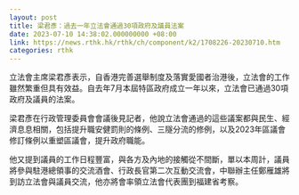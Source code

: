 ```yaml
---
layout: post
title: 梁君彥：過去一年立法會通過30項政府及議員法案
date: 2023-07-10 14:38:02.000000000 +08:00
link: https://news.rthk.hk/rthk/ch/component/k2/1708226-20230710.htm
categories: rthk
---
```


立法會主席梁君彥表示，自香港完善選舉制度及落實愛國者治港後，立法會的工作雖然繁重但具有效益。自去年7月本屆特區政府成立一年以來，立法會已通過30項政府及議員的法案。

梁君彥在行政管理委員會會議後見記者，他說立法會通過的這些議案都與民生、經濟息息相關，包括提升職安健罰則的條例、三隧分流的修例，以及2023年區議會修訂條例以重塑區議會，提升政府職能。

他又提到議員的工作日程豐富，與各方及內地的接觸從不間斷，單以本周計，議員將參與駐港總領事的交流酒會、行政長官第二次互動交流會，中聯辦主任鄭雁雄將到訪立法會與議員交流，他亦將會率領立法會代表團到福建省考察。
